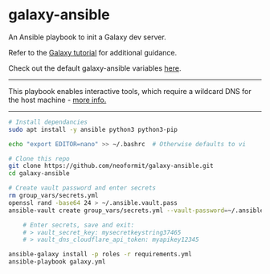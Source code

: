 # galaxy-ansible

An Ansible playbook to init a Galaxy dev server.

Refer to the [Galaxy tutorial](https://training.galaxyproject.org/training-material/topics/admin/tutorials/ansible-galaxy/tutorial.html) for additional guidance.

Check out the default galaxy-ansible variables [here](https://github.com/galaxyproject/ansible-galaxy/blob/main/defaults/main.yml).

---

This playbook enables interactive tools, which require a wildcard DNS for the host machine - [more info.](https://training.galaxyproject.org/training-material/topics/admin/tutorials/interactive-tools/tutorial.html)

---

```sh
# Install dependancies
sudo apt install -y ansible python3 python3-pip

echo "export EDITOR=nano" >> ~/.bashrc  # Otherwise defaults to vi

# Clone this repo
git clone https://github.com/neoformit/galaxy-ansible.git
cd galaxy-ansible

# Create vault password and enter secrets
rm group_vars/secrets.yml
openssl rand -base64 24 > ~/.ansible.vault.pass
ansible-vault create group_vars/secrets.yml --vault-password=~/.ansible.vault.pass

    # Enter secrets, save and exit:
    # > vault_secret_key: mysecretkeystring37465
    # > vault_dns_cloudflare_api_token: myapikey12345

ansible-galaxy install -p roles -r requirements.yml
ansible-playbook galaxy.yml
```
